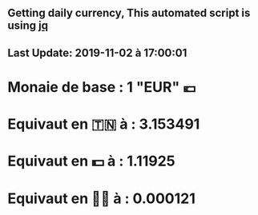 ## Getting daily currency, This automated script is using [jq](https://stedolan.github.io/jq/)
## Last Update:  2019-11-02 à 17:00:01
 # Monaie de base : 1 "EUR" 💶 
 # Equivaut en 🇹🇳 à :  3.153491 
 # Equivaut en 💵 à : 1.11925
 # Equivaut en 🐱‍💻 à :  0.000121
